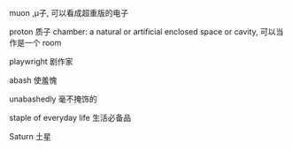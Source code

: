 muon ,μ子, 可以看成超重版的电子

proton 质子
chamber: a natural or artificial enclosed space or cavity, 可以当作是一个 room

playwright 剧作家

abash 使羞愧

unabashedly 毫不掩饰的

staple of everyday life  生活必备品

Saturn 土星

